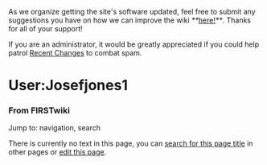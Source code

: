 As we organize getting the site's software updated, feel free to submit any
suggestions you have on how we can improve the wiki
_**_[here!](/index.php/User:Hallry/Suggestions "User:Hallry/Suggestions"
)_**_. Thanks for all of your support!

If you are an administrator, it would be greatly appreciated if you could help
patrol [Recent Changes](/index.php/Special:Recentchanges
"Special:Recentchanges" ) to combat spam.

# User:Josefjones1

### From FIRSTwiki

Jump to: navigation, search

There is currently no text in this page, you can [search for this page
title](/index.php/Special:Search/Josefjones1 "Special:Search/Josefjones1" ) in
other pages or [edit this
page](http://www.firstwiki.net/index.php?title=User:Josefjones1&action=edit
"http://www.firstwiki.net/index.php?title=User:Josefjones1&action=edit" ).


